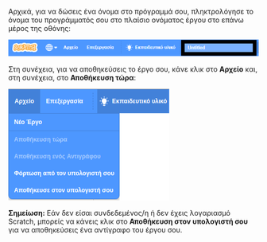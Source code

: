 Αρχικά, για να δώσεις ένα όνομα στο πρόγραμμά σου, πληκτρολόγησε το όνομα του προγράμματός σου στο πλαίσιο ονόματος έργου στο επάνω μέρος της οθόνης:

![Έχει επιλεγεί το πλαίσιο του ονόματος του έργου.](images/name-annotated.png)

Στη συνέχεια, για να αποθηκεύσεις το έργο σου, κάνε κλικ στο **Αρχείο** και, στη συνέχεια, στο **Αποθήκευση τώρα**:

![Επιλέγοντας «Αποθήκευση τώρα» στο μενού «Αρχείο».](images/save.png)

**Σημείωση:** Εάν δεν είσαι συνδεδεμένος/η ή δεν έχεις λογαριασμό Scratch, μπορείς να κάνεις κλικ στο **Αποθήκευση στον υπολογιστή σου** για να αποθηκεύσεις ένα αντίγραφο του έργου σου.